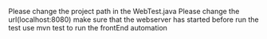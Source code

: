 Please change the project path in the WebTest.java
Please change the url(localhost:8080)
make sure that the webserver has started before run the test
use mvn test to run the frontEnd automation
